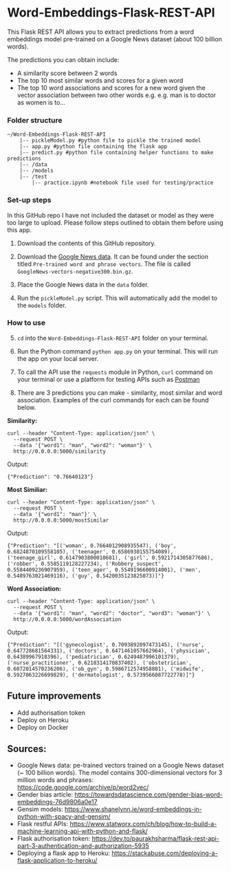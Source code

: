 # Word-Embeddings-Flask-REST-API

This Flask REST API allows you to extract predictions from a word embeddings model pre-trained on a Google News dataset (about 100 billion words). 

The predictions you can obtain include: 
- A similarity score between 2 words
- The top 10 most similar words and scores for a given word
- The top 10 word associations and scores for a new word given the vector association between two other words e.g. e.g. man is to doctor as women is to...
         


### Folder structure

```
~/Word-Embeddings-Flask-REST-API
    |-- pickleModel.py #python file to pickle the trained model
    |-- app.py #python file containing the flask app
    |-- predict.py #python file containing helper functions to make predictions
    |-- /data
    |-- /models
    |-- /test
        |-- practice.ipynb #notebook file used for testing/practice
```

### Set-up steps

In this GitHub repo I have not included the dataset or model as they were too large to upload. Please follow steps outlined to obtain them before using this app.

1) Download the contents of this GitHub repository. 

2) Download the [Google News data](https://code.google.com/archive/p/word2vec/). It can be found under the section titled `Pre-trained word and phrase vectors`. The file is called `GoogleNews-vectors-negative300.bin.gz`. 

3) Place the Google News data in the `data` folder. 

4) Run the `pickleModel.py` script. This will automatically add the model to the `models` folder. 


### How to use
 
5) `cd` into the `Word-Embeddings-Flask-REST-API` folder on your terminal. 

6) Run the Python command `python app.py` on your terminal. This will run the app on your local server.

7) To call the API use the `requests` module in Python, `curl` command on your terminal or use a platform for testing APIs such as [Postman](https://www.postman.com/)

8) There are 3 predictions you can make - similarity, most similar and word association. Examples of the curl commands for each can be found below. 


**Similarity:**

```
curl --header "Content-Type: application/json" \
  --request POST \
  --data '{"word1": "man", "word2": "woman"}' \
  http://0.0.0.0:5000/similarity
```

Output: 

```
{"Prediction": "0.76640123"}
```


**Most Similiar:**

```
curl --header "Content-Type: application/json" \
  --request POST \
  --data '{"word1": "man"}' \
  http://0.0.0.0:5000/mostSimilar
```

Output:

```
{"Prediction": "[('woman', 0.7664012908935547), ('boy', 0.6824870109558105), ('teenager', 0.6586930155754089), ('teenage_girl', 0.6147903800010681), ('girl', 0.5921714305877686), ('robber', 0.5585119128227234), ('Robbery_suspect', 0.5584409236907959), ('teen_ager', 0.5549196600914001), ('men', 0.5489763021469116), ('guy', 0.5420035123825073)]"}

```


**Word Association:**

```
curl --header "Content-Type: application/json" \
  --request POST \
  --data '{"word1": "man", "word2": "doctor", "word3": "woman"}' \
  http://0.0.0.0:5000/wordAssociation
```

Output:

```
{"Prediction": "[('gynecologist', 0.7093892097473145), ('nurse', 0.647728681564331), ('doctors', 0.6471461057662964), ('physician', 0.64389967918396), ('pediatrician', 0.6249487996101379), ('nurse_practitioner', 0.6218314170837402), ('obstetrician', 0.6072014570236206), ('ob_gyn', 0.5986712574958801), ('midwife', 0.5927063226699829), ('dermatologist', 0.5739566087722778)]"}
```


## Future improvements 

- Add authorisation token 
- Deploy on Heroku
- Deploy on Docker 


## Sources: 

- Google News data: pe-trained vectors trained on a Google News dataset (~ 100 billion words). The model contains 300-dimensional vectors for 3 million words and phrases: https://code.google.com/archive/p/word2vec/
- Gender bias article: https://towardsdatascience.com/gender-bias-word-embeddings-76d9806a0e17
- Gensim models: https://www.shanelynn.ie/word-embeddings-in-python-with-spacy-and-gensim/
- Flask restful APIs: https://www.statworx.com/ch/blog/how-to-build-a-machine-learning-api-with-python-and-flask/
- Flask authorisation token: https://dev.to/paurakhsharma/flask-rest-api-part-3-authentication-and-authorization-5935
- Deploying a flask app to Heroku: https://stackabuse.com/deploying-a-flask-application-to-heroku/
